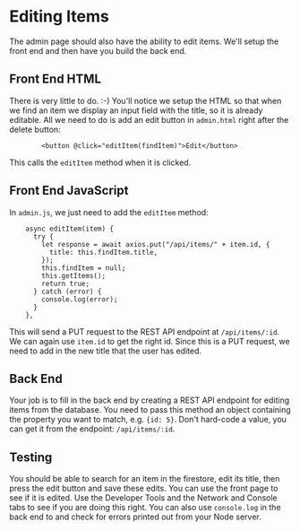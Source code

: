 # Editing Items

The admin page should also have the ability to edit items. We'll setup the front end and then have you build the back end.

## Front End HTML

There is very little to do. :-) You'll notice we setup the HTML so that when we find an item we display an input field with the title, so it is already editable. All we need to do is add an edit button in `admin.html` right after the delete button:

```
        <button @click="editItem(findItem)">Edit</button>
```

This calls the `editItem` method when it is clicked.

## Front End JavaScript

In `admin.js`, we just need to add the `editItem` method:

```
    async editItem(item) {
      try {
        let response = await axios.put("/api/items/" + item.id, {
          title: this.findItem.title,
        });
        this.findItem = null;
        this.getItems();
        return true;
      } catch (error) {
        console.log(error);
      }
    },
```

This will send a PUT request to the REST API endpoint at `/api/items/:id`. We can again use `item.id` to get the right id. Since this is a PUT request, we need to add in the new title that the user has edited.

## Back End

Your job is to fill in the back end by creating a REST API endpoint for editing items from the database. You need to pass this method an object containing the property you want to match, e.g. `{id: 5}`. Don't hard-code a value, you can get it from the endpoint: `/api/items/:id`.


## Testing

You should be able to search for an item in the firestore, edit its title, then press the edit button and save these edits. You can use the front page to see if it is edited. Use the Developer Tools and the Network and Console tabs to see if you are doing this right. You can also use `console.log` in the back end to and check for errors printed out from your Node server.
